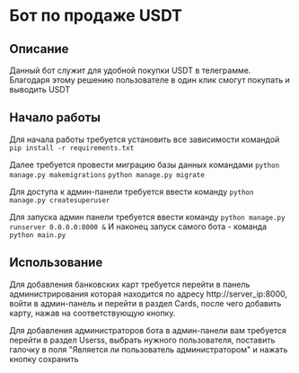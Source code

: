# Бот по продаже USDT

## Описание

Данный бот служит для удобной покупки USDT в телеграмме. Благодаря этому решению пользователе в один клик смогут
покупать и выводить USDT

## Начало работы

Для начала работы требуется установить все зависимости командой `pip install -r requirements.txt`

Далее требуется провести миграцию базы данных командами
`python manage.py makemigrations`
`python manage.py migrate`

Для доступа к админ-панели требуется ввести команду `python manage.py createsuperuser`

Для запуска админ панели требуется ввести команду
`python manage.py runserver 0.0.0.0:8000 &`
И наконец запуск самого бота - команда `python main.py`

## Использование

Для добавления банковских карт требуется перейти в панель администрирования которая находится по адресу http://server_ip:8000, войти в админ-панель и перейти в раздел Cards, после чего добавить карту, нажав на соответствующую кнопку.

Для добавления администраторов бота в админ-панели вам требуется перейти в раздел Userss, выбрать нужного пользователя,
поставить галочку в поля "Является ли пользователь администратором" и нажать кнопку сохранить
